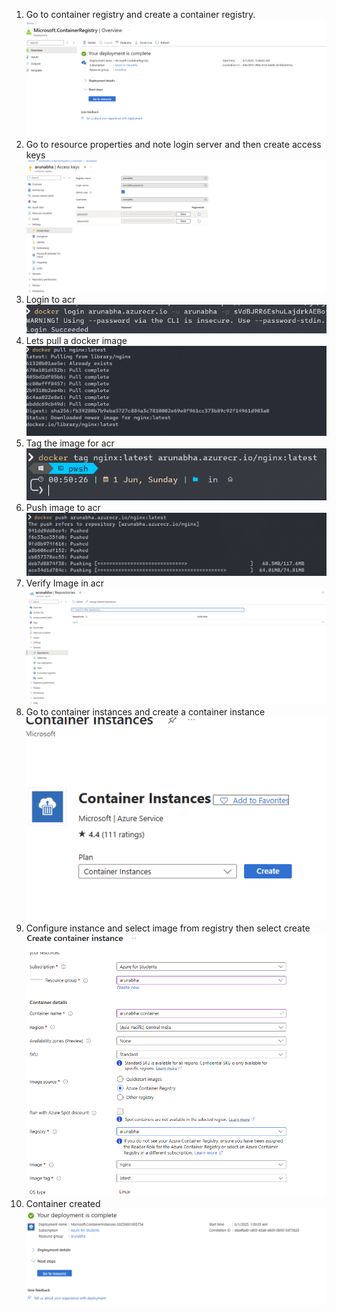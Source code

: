 1.  Go to container registry and create a container registry. 
![alt text](image.png)
2. Go to resource properties and note login server and then create access keys
![alt text](image-1.png)
3. Login to acr 
![alt text](image-2.png)
4. Lets pull a docker image
![alt text](image-3.png)
5. Tag the image for acr
![alt text](image-4.png)
6. Push image to acr
![alt text](image-5.png)
7. Verify Image in acr
![alt text](image-6.png)
8. Go to container instances and create a container instance 
![alt text](image-7.png)
9. Configure instance and select image from registry then select create
![alt text](image-8.png)
10. Container created
![alt text](image-9.png)